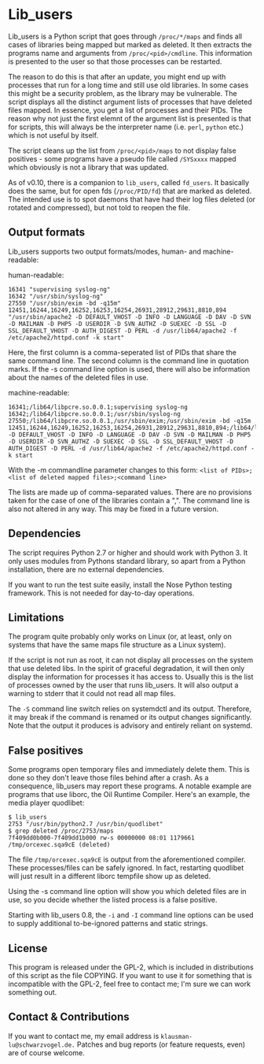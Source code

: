 # Lib_users

Lib_users is a Python script that goes through `/proc/*/maps` and finds all
cases of libraries being mapped but marked as deleted. It then extracts the
programs name and arguments from `/proc/<pid>/cmdline`. This information is
presented to the user so that those processes can be restarted.

The reason to do this is that after an update, you might end up with processes
that run for a long time and still use old libraries. In some cases this might
be a security problem, as the library may be vulnerable. The script displays
all the distinct argument lists of processes that have deleted files mapped.
In essence, you get a list of processes and their PIDs. The reason why not
just the first elemnt of the argument list is presented is that for scripts,
this will always be the interpreter name (i.e. `perl`, `python` etc.) which is
not useful by itself.

The script cleans up the list from `/proc/<pid>/maps` to not display false
positives - some programs have a pseudo file called `/SYSxxxx` mapped which
obviously is not a library that was updated.

As of v0.10, there is a companion to `lib_users`, called `fd_users`. It
basically does the same, but for open fds (`/proc/PID/fd`) that are marked as
deleted. The intended use is to spot daemons that have had their log files
deleted (or rotated and compressed), but not told to reopen the file.

## Output formats

Lib_users supports two output formats/modes, human- and machine-readable:

human-readable:

```
16341 "supervising syslog-ng"
16342 "/usr/sbin/syslog-ng"
27550 "/usr/sbin/exim -bd -q15m"
12451,16244,16249,16252,16253,16254,26931,28912,29631,8810,894 "/usr/sbin/apache2 -D DEFAULT_VHOST -D INFO -D LANGUAGE -D DAV -D SVN -D MAILMAN -D PHP5 -D USERDIR -D SVN_AUTHZ -D SUEXEC -D SSL -D SSL_DEFAULT_VHOST -D AUTH_DIGEST -D PERL -d /usr/lib64/apache2 -f /etc/apache2/httpd.conf -k start"
```

Here, the first column is a comma-seperated list of PIDs that share the same
command line. The second column is the command line in quotation marks. If the
-s command line option is used, there will also be information about the names
of the deleted files in use.

machine-readable:

```
16341;/lib64/libpcre.so.0.0.1;supervising syslog-ng
16342;/lib64/libpcre.so.0.0.1;/usr/sbin/syslog-ng
27550;/lib64/libpcre.so.0.0.1,/usr/sbin/exim;/usr/sbin/exim -bd -q15m
12451,16244,16249,16252,16253,16254,26931,28912,29631,8810,894;/lib64/libpcre.so.0.0.1;/usr/sbin/apache2 -D DEFAULT_VHOST -D INFO -D LANGUAGE -D DAV -D SVN -D MAILMAN -D PHP5 -D USERDIR -D SVN_AUTHZ -D SUEXEC -D SSL -D SSL_DEFAULT_VHOST -D AUTH_DIGEST -D PERL -d /usr/lib64/apache2 -f /etc/apache2/httpd.conf -k start
```

With the -m commandline parameter changes to this form:
`<list of PIDs>;<list of deleted mapped files>;<command line>`

The lists are made up of comma-separated values. There are no provisions taken
for the case of one of the libraries contain a ",". The command line is also
not altered in any way. This may be fixed in a future version.

## Dependencies

The script requires Python 2.7 or higher and should work with Python 3. It only
uses modules from Pythons standard library, so apart from a Python
installation, there are no external dependencies.

If you want to run the test suite easily, install the Nose Python testing
framework. This is not needed for day-to-day operations.

## Limitations

The program quite probably only works on Linux (or, at least, only on systems
that have the same maps file structure as a Linux system).

If the script is not run as root, it can not display all processes on the
system that use deleted libs. In the spirit of graceful degradation, it will
then only display the information for processes it has access to. Usually this
is the list of processes owned by the user that runs lib_users. It will also
output a warning to stderr that it could not read all map files.

The `-S` command line switch relies on systemdctl and its output. Therefore, it
may break if the command is renamed or its output changes significantly. Note
that the output it produces is advisory and entirely reliant on systemd.

## False positives

Some programs open temporary files and immediately delete them. This is done
so they don't leave those files behind after a crash. As a consequence,
lib_users may report these programs. A notable example are programs that use
liborc, the Oil Runtime Compiler. Here's an example, the media player
quodlibet:

```
$ lib_users 
2753 "/usr/bin/python2.7 /usr/bin/quodlibet"
$ grep deleted /proc/2753/maps 
7f409dd0b000-7f409dd1b000 rw-s 00000000 08:01 1179661 /tmp/orcexec.sqa9cE (deleted)
```

The file `/tmp/orcexec.sqa9cE` is output from the aforementioned compiler. These
processes/files can be safely ignored. In fact, restarting quodlibet will just
result in a different liborc tempfile show up as deleted.

Using the -s command line option will show you which deleted files are in use,
so you decide whether the listed process is a false positive.

Starting with lib_users 0.8, the `-i` and `-I` command line options can be used to
supply additional to-be-ignored patterns and static strings.

## License

This program is released under the GPL-2, which is included in distributions
of this script as the file COPYING. If you want to use it for something that
is incompatible with the GPL-2, feel free to contact me; I'm sure we can work
something out.

## Contact & Contributions

If you want to contact me, my email address is `klausman-lu@schwarzvogel.de.`
Patches and bug reports (or feature requests, even) are of course welcome.

